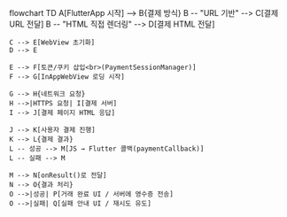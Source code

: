 flowchart TD
    A[FlutterApp 시작] --> B{결제 방식}
    B -- "URL 기반" --> C[결제 URL 전달]
    B -- "HTML 직접 렌더링" --> D[결제 HTML 전달]

    C --> E[WebView 초기화]
    D --> E

    E --> F[토큰/쿠키 삽입<br>(PaymentSessionManager)]
    F --> G[InAppWebView 로딩 시작]

    G --> H{네트워크 요청}
    H -->|HTTPS 요청| I[결제 서버]
    I --> J[결제 페이지 HTML 응답]

    J --> K[사용자 결제 진행]
    K --> L{결제 결과}
    L -- 성공 --> M[JS → Flutter 콜백(paymentCallback)]
    L -- 실패 --> M

    M --> N[onResult()로 전달]
    N --> O{결과 처리}
    O -->|성공| P[거래 완료 UI / 서버에 영수증 전송]
    O -->|실패| Q[실패 안내 UI / 재시도 유도]
